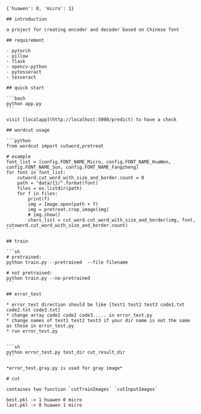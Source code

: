 ````````````# Chinese Font-Code Backend

{'huawen': 0, 'micro': 1}

## introduction

a project for creating encoder and decoder based on Chinese font

## requirement

- pytorch
- pillow
- flask
- opencv-python
- pytesseract
- tesseract

## quick start

```bash
python app.py
```

visit [localapp](http://localhost:5000/predict) to have a check

## wordcut usage

```python
from wordcut import cutword,pretreat

# example
font_list = [config.FONT_NAME_Micro, config.FONT_NAME_HuaWen, config.FONT_NAME_Sun, config.FONT_NAME_Fangzheng]
for font in font_list:
    cutword.cut_word_with_size_and_border.count = 0
    path = "data/{}/".format(font)
    files = os.listdir(path)
    for f in files:
        print(f)
        img = Image.open(path + f)
        img = pretreat.crop_image(img)
        # img.show()
        chars_list = cut_word.cut_word_with_size_and_border(img, font, cutoword.cut_word_with_size_and_border.count)
```

## train

```sh
# pretrained:
python train.py --pretrained  --file filename

# not pretrained:
python train.py --no-pretrained
```

## error_test

* error_test direction should be like [test1 test2 test3 code1.txt code2.txt code3.txt]
* change array code1 code2 code3..... in error_test.py
* change names of test1 test2 test3 if your dir name is not the same as those in error_test.py
* run error_test.py


```sh
python error_test.py test_dir cut_result_dir
```

*error_test.gray.py is used for gray image* 

# cut

containes two function `cutTrainImages` `cutInputImages`

best.pkl -> 1 huawen 0 micro
last.pkl -> 0 huawen 1 micro